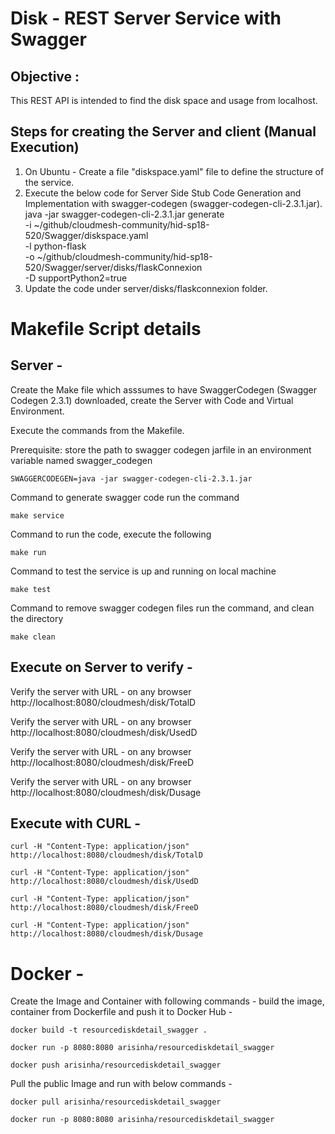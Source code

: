 ﻿# Disk - REST Server Service with Swagger

## Objective :

This REST API is intended to find the disk space and  usage from localhost.

## Steps for creating the Server and client (Manual Execution)
1. On Ubuntu - Create a file "diskspace.yaml" file to define the structure of the service. 
2. Execute the below code for Server Side Stub Code Generation and Implementation with swagger-codegen (swagger-codegen-cli-2.3.1.jar).
java -jar swagger-codegen-cli-2.3.1.jar generate \
-i ~/github/cloudmesh-community/hid-sp18-520/Swagger/diskspace.yaml \
-l python-flask \
-o ~/github/cloudmesh-community/hid-sp18-520/Swagger/server/disks/flaskConnexion \
-D supportPython2=true
3. Update the code under server/disks/flaskconnexion folder.

# Makefile Script details
## Server - 
Create the Make file which asssumes to have SwaggerCodegen (Swagger Codegen 2.3.1) downloaded, create the Server with Code and Virtual Environment. 

Execute the commands from the Makefile.

Prerequisite: store the path to swagger codegen jarfile in an environment variable named swagger_codegen

```SWAGGERCODEGEN=java -jar swagger-codegen-cli-2.3.1.jar```

Command to generate swagger code run the command

```make service```

Command to run the code, execute the following

```make run```

Command to test the service is up and running on local machine 

```make test```

Command to remove swagger codegen files run the command, and clean the directory

```make clean```


## Execute on Server to verify - 
Verify the server with URL - on any browser http://localhost:8080/cloudmesh/disk/TotalD 

Verify the server with URL - on any browser http://localhost:8080/cloudmesh/disk/UsedD 

Verify the server with URL - on any browser http://localhost:8080/cloudmesh/disk/FreeD 

Verify the server with URL - on any browser http://localhost:8080/cloudmesh/disk/Dusage 


## Execute with CURL - 
```curl -H "Content-Type: application/json" http://localhost:8080/cloudmesh/disk/TotalD```

```curl -H "Content-Type: application/json" http://localhost:8080/cloudmesh/disk/UsedD```

```curl -H "Content-Type: application/json" http://localhost:8080/cloudmesh/disk/FreeD```

```curl -H "Content-Type: application/json" http://localhost:8080/cloudmesh/disk/Dusage```

# Docker - 

Create the Image and Container with following commands - build the image, container from Dockerfile and push it to Docker Hub - 

```docker build -t resourcediskdetail_swagger .```

```docker run -p 8080:8080 arisinha/resourcediskdetail_swagger```

```docker push arisinha/resourcediskdetail_swagger```

Pull the public Image and run with below commands -

```docker pull arisinha/resourcediskdetail_swagger```

```docker run -p 8080:8080 arisinha/resourcediskdetail_swagger```
